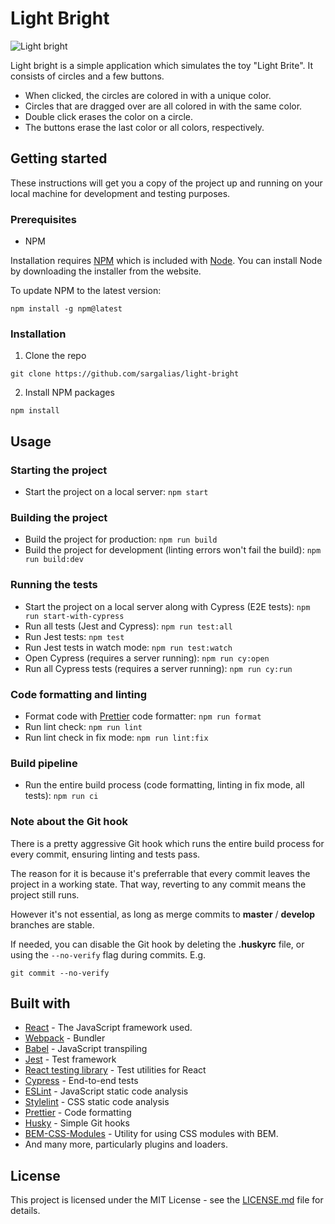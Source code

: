 # Light Bright

![Light bright](./screenshot.png)

Light bright is a simple application which simulates the toy "Light Brite". It consists of circles and a few buttons.

- When clicked, the circles are colored in with a unique color.
- Circles that are dragged over are all colored in with the same color.
- Double click erases the color on a circle.
- The buttons erase the last color or all colors, respectively.

## Getting started

These instructions will get you a copy of the project up and running on your local machine for development and testing purposes.

### Prerequisites

- NPM

Installation requires [NPM](https://www.npmjs.com/) which is included with [Node](https://nodejs.org/). You can install Node by downloading the installer from the website.

To update NPM to the latest version:

```
npm install -g npm@latest
```

### Installation

1. Clone the repo

```
git clone https://github.com/sargalias/light-bright
```

2. Install NPM packages

```
npm install
```

## Usage

### Starting the project

- Start the project on a local server: `npm start`

### Building the project

- Build the project for production: `npm run build`
- Build the project for development (linting errors won't fail the build): `npm run build:dev`

### Running the tests

- Start the project on a local server along with Cypress (E2E tests): `npm run start-with-cypress`
- Run all tests (Jest and Cypress): `npm run test:all`
- Run Jest tests: `npm test`
- Run Jest tests in watch mode: `npm run test:watch`
- Open Cypress (requires a server running): `npm run cy:open`
- Run all Cypress tests (requires a server running): `npm run cy:run`

### Code formatting and linting

- Format code with [Prettier](https://prettier.io) code formatter: `npm run format`
- Run lint check: `npm run lint`
- Run lint check in fix mode: `npm run lint:fix`

### Build pipeline

- Run the entire build process (code formatting, linting in fix mode, all tests): `npm run ci`

### Note about the Git hook

There is a pretty aggressive Git hook which runs the entire build process for every commit, ensuring linting and tests pass.

The reason for it is because it's preferrable that every commit leaves the project in a working state. That way, reverting to any commit means the project still runs.

However it's not essential, as long as merge commits to **master** / **develop** branches are stable.

If needed, you can disable the Git hook by deleting the **.huskyrc** file, or using the `--no-verify` flag during commits. E.g.

```
git commit --no-verify
```

## Built with

- [React](https://reactjs.org/) - The JavaScript framework used.
- [Webpack](https://webpack.js.org/) - Bundler
- [Babel](https://babeljs.io/) - JavaScript transpiling
- [Jest](https://jestjs.io/) - Test framework
- [React testing library](https://github.com/testing-library/react-testing-library) - Test utilities for React
- [Cypress](https://www.cypress.io/) - End-to-end tests
- [ESLint](https://eslint.org/) - JavaScript static code analysis
- [Stylelint](https://stylelint.io/) - CSS static code analysis
- [Prettier](https://prettier.io/) - Code formatting
- [Husky](https://github.com/typicode/husky) - Simple Git hooks
- [BEM-CSS-Modules](https://github.com/Connormiha/bem-css-modules) - Utility for using CSS modules with BEM.
- And many more, particularly plugins and loaders.

## License

This project is licensed under the MIT License - see the [LICENSE.md](LICENSE.md) file for details.
